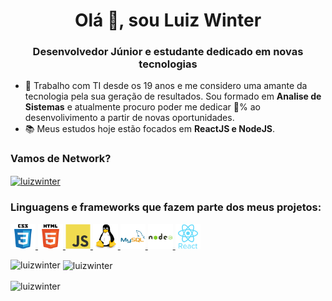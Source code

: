 <h1 align="center">Olá 👋, sou Luiz Winter</h1>
<h3 align="center">Desenvolvedor Júnior e estudante dedicado em novas tecnologias</h3>

- 💬 Trabalho com TI desde os 19 anos e me considero uma amante da tecnologia pela sua geração de resultados. Sou formado em **Analise de Sistemas** e atualmente procuro poder me dedicar 💯% ao desenvolivimento a partir de novas oportunidades.
- 📚  Meus estudos hoje estão focados em **ReactJS e NodeJS**.


<h3 align="left">Vamos de Network?</h3>
<p align="left">
<a href="https://linkedin.com/in/luizwinter" target="blank"><img align="center" src="https://raw.githubusercontent.com/rahuldkjain/github-profile-readme-generator/master/src/images/icons/Social/linked-in-alt.svg" alt="luizwinter" height="30" width="40" /></a>
</p>

<h3 align="left">Linguagens e frameworks que fazem parte dos meus projetos:</h3>
<p align="left"> <a href="https://www.w3schools.com/css/" target="_blank"> <img src="https://raw.githubusercontent.com/devicons/devicon/master/icons/css3/css3-original-wordmark.svg" alt="css3" width="40" height="40"/> </a> <a href="https://www.w3.org/html/" target="_blank"> <img src="https://raw.githubusercontent.com/devicons/devicon/master/icons/html5/html5-original-wordmark.svg" alt="html5" width="40" height="40"/> </a> <a href="https://developer.mozilla.org/en-US/docs/Web/JavaScript" target="_blank"> <img src="https://raw.githubusercontent.com/devicons/devicon/master/icons/javascript/javascript-original.svg" alt="javascript" width="40" height="40"/> </a> <a href="https://www.linux.org/" target="_blank"> <img src="https://raw.githubusercontent.com/devicons/devicon/master/icons/linux/linux-original.svg" alt="linux" width="40" height="40"/> </a> <a href="https://www.mysql.com/" target="_blank"> <img src="https://raw.githubusercontent.com/devicons/devicon/master/icons/mysql/mysql-original-wordmark.svg" alt="mysql" width="40" height="40"/> </a> <a href="https://nodejs.org" target="_blank"> <img src="https://raw.githubusercontent.com/devicons/devicon/master/icons/nodejs/nodejs-original-wordmark.svg" alt="nodejs" width="40" height="40"/> </a> <a href="https://reactjs.org/" target="_blank"> <img src="https://raw.githubusercontent.com/devicons/devicon/master/icons/react/react-original-wordmark.svg" alt="react" width="40" height="40"/> </a> </p>

<p><img align="left" src="https://github-readme-stats.vercel.app/api/top-langs?username=luizwinter&show_icons=true&locale=en&layout=compact" alt="luizwinter" /></p>

<p>&nbsp;<img align="center" src="https://github-readme-stats.vercel.app/api?username=luizwinter&show_icons=true&locale=en" alt="luizwinter" /></p>

<p><img align="center" src="https://github-readme-streak-stats.herokuapp.com/?user=luizwinter&" alt="luizwinter" /></p>
